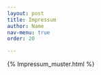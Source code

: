 ```yaml
---
layout: post
title: Impressum
author: Name
nav-menu: true
order: 20

---
```


{% Impressum_muster.html %}